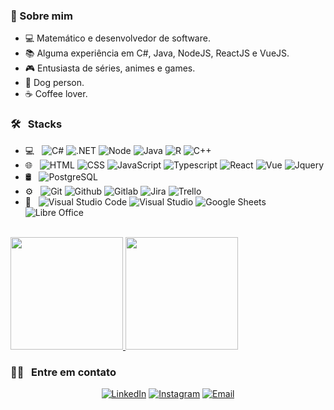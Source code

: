 <h3> 👾 Sobre mim </h3>

- 💻 Matemático e desenvolvedor de software.
- 📚 Alguma experiência em C#, Java, NodeJS, ReactJS e VueJS.
- 🎮 Entusiasta de séries, animes e games.
- 🐶 Dog person.
- ☕ Coffee lover.

<h3> 🛠 &nbsp; Stacks </h3>

- 💻 &nbsp;
  ![C#](https://img.shields.io/badge/C%23-239120?style=for-the-badge&logo=c-sharp&logoColor=white)
  ![.NET](https://img.shields.io/badge/.NET-5C2D91?style=for-the-badge&logo=.net&logoColor=white)
  ![Node](https://img.shields.io/badge/Node.js-43853D?style=for-the-badge&logo=node.js&logoColor=white)
  ![Java](https://img.shields.io/badge/Java-ED8B00?style=for-the-badge&logo=java&logoColor=white)
  ![R](https://img.shields.io/badge/R-276DC3?style=for-the-badge&logo=r&logoColor=white)
  ![C++](https://img.shields.io/badge/C%2B%2B-00599C?style=for-the-badge&logo=c%2B%2B&logoColor=white)
- 🌐 &nbsp;
  ![HTML](https://img.shields.io/badge/HTML-239120?style=for-the-badge&logo=html5&logoColor=white)
  ![CSS](https://img.shields.io/badge/CSS-239120?&style=for-the-badge&logo=css3&logoColor=white)
  ![JavaScript](https://img.shields.io/badge/JavaScript-F7DF1E?style=for-the-badge&logo=javascript&logoColor=black)
  ![Typescript](https://img.shields.io/badge/TypeScript-007ACC?style=for-the-badge&logo=typescript&logoColor=white)
  ![React](https://img.shields.io/badge/React-20232A?style=for-the-badge&logo=react&logoColor=61DAFB)
  ![Vue](https://img.shields.io/badge/Vue.js-35495E?style=for-the-badge&logo=vue.js&logoColor=4FC08D)
  ![Jquery](https://img.shields.io/badge/jQuery-0769AD?style=for-the-badge&logo=jquery&logoColor=white)
- 🛢 &nbsp;
  ![PostgreSQL](https://img.shields.io/badge/PostgreSQL-316192?style=for-the-badge&logo=postgresql&logoColor=white)
- ⚙️ &nbsp;
  ![Git](https://img.shields.io/badge/GIT-E44C30?style=for-the-badge&logo=git&logoColor=white)
  ![Github](https://img.shields.io/badge/GitHub-100000?style=for-the-badge&logo=github&logoColor=white)
  ![Gitlab](https://img.shields.io/badge/GitLab-330F63?style=for-the-badge&logo=gitlab&logoColor=white)
  ![Jira](https://img.shields.io/badge/Jira-0052CC?style=for-the-badge&logo=Jira&logoColor=white)
  ![Trello](https://img.shields.io/badge/Trello-0052CC?style=for-the-badge&logo=trello&logoColor=white)
- 🔧 &nbsp;
  ![Visual Studio Code](https://img.shields.io/badge/Visual_Studio_Code-0078D4?style=for-the-badge&logo=visual%20studio%20code&logoColor=white)
  ![Visual Studio](https://img.shields.io/badge/Visual_Studio-5C2D91?style=for-the-badge&logo=visual%20studio&logoColor=white)
  ![Google Sheets](https://img.shields.io/badge/Google%20Sheets-34A853?style=for-the-badge&logo=google-sheets&logoColor=white)
  ![Libre Office](https://img.shields.io/badge/LibreOffice-18A303?style=for-the-badge&logo=LibreOffice&logoColor=white)

<br/>

<a href="https://github.com/luisfpperru">
  <img height="180em" src="https://github-readme-stats.vercel.app/api?username=luisfpperru&theme=buefy&show_icons=true" />
  <img height="180em" src="https://github-readme-stats.vercel.app/api/top-langs/?username=luisfpperru&theme=buefy&layout=compact" />
</a>

<br/>

<h3> 🤝🏻 &nbsp; Entre em contato </h3>

<p align="center">
<a href="https://www.linkedin.com/in/luís-filipe-p-perrú-550899114/"><img alt="LinkedIn" src="https://img.shields.io/badge/LinkedIn-Luis%20Filipe%20P%20Perrú-blue?style=flat-square&logo=linkedin"></a>
<a href="https://www.instagram.com/luisfpperru/"><img alt="Instagram" src="https://img.shields.io/badge/Instagram-luisfpperru-blue?style=flat-square&logo=instagram"></a>
<a href="mailto:lfpperru@gmail.com.br"><img alt="Email" src="https://img.shields.io/badge/Email-lfpperru@gmail.com.br-blue?style=flat-square&logo=gmail"></a>
</p>
